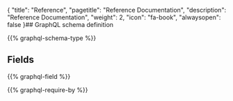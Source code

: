 {
  "title": "Reference",
  "pagetitle": "Reference Documentation",
  "description": "Reference Documentation",
  "weight": 2,
  "icon": "fa-book",
  "alwaysopen": false
}## GraphQL schema definition

{{% graphql-schema-type %}}

## Fields

{{% graphql-field %}}

{{% graphql-require-by %}}
